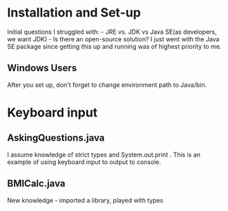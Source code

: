 # Installation and Set-up
Initial questions I struggled with:
    - JRE vs. JDK vs Java SE(as developers, we want JDK)
    - Is there an open-source solution?
I just went with the Java SE package since getting this up and running was of highest priority to me.
## Windows Users
After you set up, don't forget to change environment path to Java/bin. 

# Keyboard input
## AskingQuestions.java
I assume knowledge of strict types and System.out.print . This is an example of using keyboard input to output to console.
## BMICalc.java
New knowledge - imported a library, played with types


